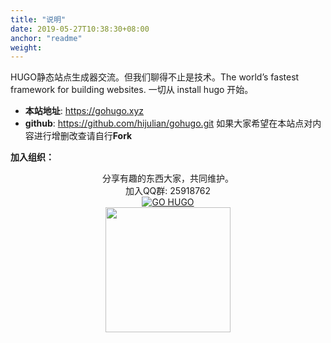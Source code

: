 ```yaml
---
title: "说明"
date: 2019-05-27T10:38:30+08:00
anchor: "readme"
weight: 
---
```


HUGO静态站点生成器交流。但我们聊得不止是技术。The world’s fastest framework for building websites.
一切从 install hugo 开始。

- **本站地址**: https://gohugo.xyz
- **github**: https://github.com/hijulian/gohugo.git 如果大家希望在本站点对内容进行增删改查请自行**Fork**

**加入组织：**

<div align="center">
分享有趣的东西大家，共同维护。
</br>
加入QQ群: 25918762
</br>
<a target="_blank" href="//shang.qq.com/wpa/qunwpa?idkey=8fbda591122f428517788e0db678ca4cb20b5debfd34e024330c7c4eb4aa6943"><img border="0" src="//pub.idqqimg.com/wpa/images/group.png" alt="GO HUGO" title="GO HUGO"></a>
</br>
<img src="https://ws1.sinaimg.cn/large/006ikbOIly1g1jjw54mdmj308e08e0sn.jpg" width="200">
</div>

